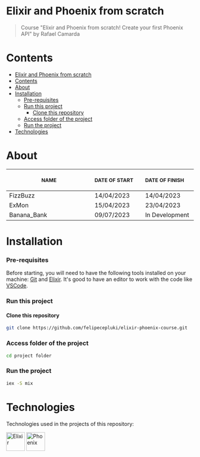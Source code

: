 # Elixir and Phoenix from scratch

> Course "Elixir and Phoenix from scratch! Create your first Phoenix API" by Rafael Camarda
> &nbsp;

# Contents

- [Elixir and Phoenix from scratch](#elixir-and-phoenix-from-scratch)
- [Contents](#contents)
- [About](#about)
- [Installation](#installation)
    - [Pre-requisites](#pre-requisites)
    - [Run this project](#run-this-project)
      - [Clone this repository](#clone-this-repository)
    - [Access folder of the project](#access-folder-of-the-project)
    - [Run the project](#run-the-project)
- [Technologies](#technologies)

# About

<table>
  <thead>
    <tr>
        <th align="center">
          <img width="300" height="1"> 
          <p> 
            <small>
              NAME
            </small>
          </p>
        </th>
        <th align="left">
          <img width="140" height="1">
          <p align="left"> 
            <small>
              DATE OF START
            </small>
          </p>
        </th>
        <th align="left">
          <img width="140" height="1">
          <p align="left"> 
            <small>
              DATE OF FINISH
            </small>
            </p>
        </th>
      </tr>
  </thead>
  <tbody>
    <tr>
      <td>FizzBuzz</td>
      <td>14/04/2023</td>
      <td>14/04/2023</td>
    </tr>
    <tr>
      <td>ExMon</td>
      <td>15/04/2023</td>
      <td>23/04/2023</td>
    </tr>
     <tr>
      <td>Banana_Bank</td>
      <td>09/07/2023</td>
      <td>In Development</td>
    </tr>
  </tbody>
</table>

# Installation

### Pre-requisites

Before starting, you will need to have the following tools installed on your machine: [Git](https://git-scm.com) and [Elixir](https://elixir-lang.org/). It's good to have an editor to work with the code like [VSCode](https://code.visualstudio.com/).

### Run this project

#### Clone this repository

```bash
git clone https://github.com/felipecepluki/elixir-phoenix-course.git
```

### Access folder of the project

```bash
cd project folder
```

### Run the project

```bash
iex -S mix
```

# Technologies

Technologies used in the projects of this repository: <br />

<a href="https://elixir-lang.org/"><img src="https://cdn.jsdelivr.net/gh/devicons/devicon/icons/elixir/elixir-original.svg" width="50" height="50" alt="Elixir" /></a>
<a href="https://www.phoenixframework.org/"><img src="https://cdn.jsdelivr.net/gh/devicons/devicon/icons/phoenix/phoenix-original.svg" width="50" height="50" alt="Phoenix" /></a>
